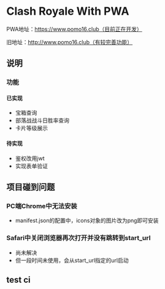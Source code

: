 # Clash Royale With PWA
PWA地址：https://www.pomo16.club（目前正在开发）

旧地址：http://www.pomo16.club（有较完善功能）

## 说明

### 功能

#### 已实现

- 宝箱查询
- 部落战战斗日胜率查询
- 卡片等级展示

#### 待实现

- 鉴权改用jwt
- 实现表单验证

## 项目碰到问题

### PC端Chrome中无法安装

- manifest.json的配置中，icons对象的图片改为png即可安装



### Safari中关闭浏览器再次打开并没有跳转到start_url

- 尚未解决
- 但一段时间未使用，会从start_url指定的url启动

## test ci

